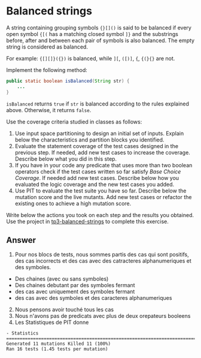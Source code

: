 # Balanced strings

A string containing grouping symbols `{}[]()` is said to be balanced if every open symbol `{[(` has a matching closed symbol `]}` and the substrings before, after and between each pair of symbols is also balanced. The empty string is considered as balanced.

For example: `{[][]}({})` is balanced, while `][`, `([)]`, `{`, `{(}{}` are not.

Implement the following method:

```java
public static boolean isBalanced(String str) {
    ...
}
```

`isBalanced` returns `true` if `str` is balanced according to the rules explained above. Otherwise, it returns `false`.

Use the coverage criteria studied in classes as follows:

1. Use input space partitioning to design an initial set of inputs. Explain below the characteristics and partition blocks you identified.
2. Evaluate the statement coverage of the test cases designed in the previous step. If needed, add new test cases to increase the coverage. Describe below what you did in this step.
3. If you have in your code any predicate that uses more than two boolean operators check if the test cases written so far satisfy *Base Choice Coverage*. If needed add new test cases. Describe below how you evaluated the logic coverage and the new test cases you added.
4. Use PIT to evaluate the test suite you have so far. Describe below the mutation score and the live mutants. Add new test cases or refactor the existing ones to achieve a high mutation score.

Write below the actions you took on each step and the results you obtained.
Use the project in [tp3-balanced-strings](../code/tp3-balanced-strings) to complete this exercise.

## Answer

 1. Pour nos blocs de tests, nous sommes partis des cas qui sont positifs, des cas incorrects et des cas avec des catracteres alphanumeriques et des symboles.
   - Des chaines  (avec ou sans symboles)
   - Des chaines debutant par des symboles fermant
   - des cas avec uniquement des symboles fermant
   - des cas avec des symboles et des caracteres alphanumeriques
  
 2. Nous pensons avoir touché tous les cas  
 3. Nous n'avons pas de predicats avec plus de deux orepateurs booleens
 4. Les Statistiques  de PIT donne   
 ```
 - Statistics
================================================================================
 Generated 11 mutations Killed 11 (100%)
 Ran 16 tests (1.45 tests per mutation)
 ```
 

